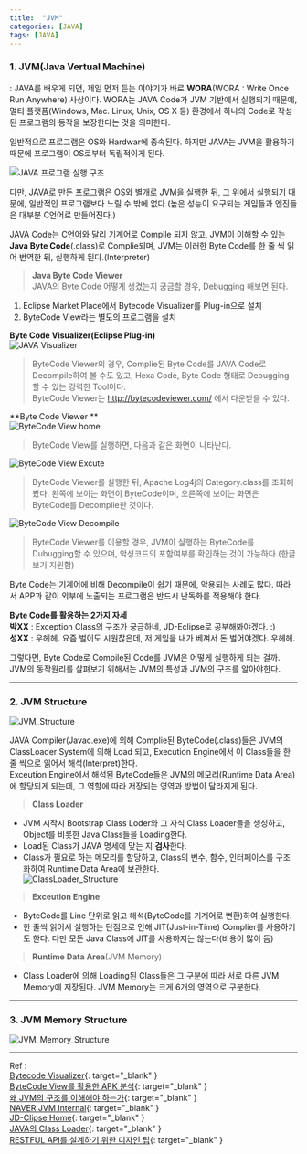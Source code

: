 ```yaml
---
title:  "JVM"
categories: [JAVA]
tags: [JAVA]
---
```


### 1. JVM(Java Vertual Machine)    

: JAVA를 배우게 되면, 제일 먼저 듣는 이야기가 바로 **WORA**(WORA : Write Once Run Anywhere) 사상이다. WORA는 JAVA Code가 JVM 기반에서 실행되기 때문에, 멀티 플랫폼(Windows, Mac. Linux, Unix, OS X 등) 환경에서 하나의 Code로 작성된 프로그램의 동작을 보장한다는 것을 의미한다.    

일반적으로 프로그램은 OS와 Hardwar에 종속된다. 하지만 JAVA는 JVM을 활용하기 때문에 프로그램이 OS로부터 독립적이게 된다.    

![JAVA 프로그램 실행 구조](https://parkmh04.github.io/images/JVM/JAVA_Excute_Structure.png)    

다만, JAVA로 만든 프로그램은 OS와 별개로 JVM을 실행한 뒤, 그 위에서 실행되기 때문에, 일반적인 프로그램보다 느릴 수 밖에 없다.(높은 성능이 요구되는 게임들과 엔진들은 대부분 C언어로 만들어진다.)    

JAVA Code는 C언어와 달리 기계어로 Compile 되지 않고, JVM이 이해할 수 있는 **Java Byte Code**(.class)로 Complie되며, JVM는 이러한 Byte Code를 한 줄 씩 읽어 번역한 뒤, 실행하게 된다.(Interpreter)  

> **Java Byte Code Viewer**  
JAVA의 Byte Code 어떻게 생겼는지 궁금할 경우, Debugging 해보면 된다.  
1) Eclipse Market Place에서 Bytecode Visualizer를 Plug-in으로 설치  
2) ByteCode View라는 별도의 프로그램을 설치  

**Byte Code Visualizer(Eclipse Plug-in)**  
![JAVA Visualizer](https://parkmh04.github.io/images/JVM/BytecodeVisualizer.png)    

> ByteCode Viewer의 경우, Complie된 Byte Code를 JAVA Code로 Decompile하여 볼 수도 있고, Hexa Code, Byte Code 형태로 Debugging 할 수 있는 강력한 Tool이다.  
ByteCode Viewer는 http://bytecodeviewer.com/ 에서 다운받을 수 있다.    

**Byte Code Viewer **  
![ByteCode View home](https://parkmh04.github.io/images/JVM/BytecodeViewer_home.png)    

> ByteCode View를 실행하면, 다음과 같은 화면이 나타난다.  

![ByteCode View Excute](https://parkmh04.github.io/images/JVM/BytecodeViewer_Excute.png)    

> ByteCode Viewer를 실행한 뒤, Apache Log4j의 Category.class를 조회해봤다.  왼쪽에 보이는 화면이 ByteCode이며, 오른쪽에 보이는 화면은 ByteCode를 Decomplie한 것이다.    

![ByteCode View Decompile](https://parkmh04.github.io/images/JVM/BytecodeViewer_Decompile.png)    

> ByteCode Viewer를 이용할 경우, JVM이 실행하는 ByteCode를 Dubugging할 수 있으며, 악성코드의 포함여부를 확인하는 것이 가능하다.(한글 보기 지원함)  

Byte Code는 기계어에 비해 Decompile이 쉽기 때문에, 악용되는 사례도 많다. 따라서 APP과 같이 외부에 노출되는 프로그램은 반드시 난독화를 적용해야 한다.    

**Byte Code를 활용하는 2가지 자세**    
**박XX** : Exception Class의 구조가 궁금하네, JD-Eclipse로 공부해봐야겠다. :)  
**성XX** : 우헤헤. 요즘 벌이도 시원찮은데, 저 게임을 내가 베껴서 돈 벌어야겠다. 우헤헤.    

그렇다면, Byte Code로 Compile된 Code를 JVM은 어떻게 실행하게 되는 걸까.  
JVM의 동작원리를 살펴보기 위해서는 JVM의 특성과 JVM의 구조를 알아야한다.    

---

### 2. JVM Structure    
![JVM_Structure](https://parkmh04.github.io/images/JVM/JVM_Structure.png)  

JAVA Compiler(Javac.exe)에 의해 Complie된 ByteCode(.class)들은 JVM의 ClassLoader System에 의해 Load 되고, Execution Engine에서 이 Class들을 한 줄 씩으로 읽어서 해석(Interpret)한다.  
Exceution Engine에서 해석된 ByteCode들은 JVM의 메모리(Runtime Data Area)에 할당되게 되는데, 그 역할에 따라 저장되는 영역과 방법이 달라지게 된다.

> **Class Loader**  
- JVM 시작시 Bootstrap Class Loder와 그 자식 Class Loader들을 생성하고, Object를 비롯한 Java Class들을 Loading한다. 
- Load된 Class가 JAVA 명세에 맞는 지 **검사**한다. 
- Class가 필요로 하는 메모리를 할당하고, Class의 변수, 함수, 인터페이스를 구조화하여 Runtime Data Area에 보관한다.    
![ClassLoader_Structure](https://parkmh04.github.io/images/JVM/ClassLoader_Structure.png)    

> **Exceution Engine**  
- ByteCode를 Line 단위로 읽고 해석(ByteCode를 기계어로 변환)하여 실행한다.  
- 한 줄씩 읽어서 실행하는 단점으로 인해 JIT(Just-in-Time) Complier를 사용하기도 한다. 다만 모든 Java Class에 JIT를 사용하지는 않는다(비용이 많이 듬)    

> **Runtime Data Area**(JVM Memory)  
- Class Loader에 의해 Loading된 Class들은 그 구분에 따라 서로 다른 JVM Memory에 저장된다. JVM Memory는 크게 6개의 영역으로 구분한다.

---

### 3. JVM Memory Structure    
![JVM_Memory_Structure](https://parkmh04.github.io/images/JVM/JVM_Memory_Structure.png)    

---

Ref :  
[Bytecode Visualizer](http://noentrypoint.blogspot.kr/2014/02/java-bytecode-debugging.html){: target="_blank" }    
[ByteCode View를 활용한 APK 분석](https://brunch.co.kr/@c4u/23){: target="_blank" }    
[왜 JVM의 구조를 이해해야 하는가](http://bitacademy.96.lt/wp/java/%EC%99%9C-jvm%EC%9D%98-%EA%B5%AC%EC%A1%B0%EB%A5%BC-%EC%9D%B4%ED%95%B4%ED%95%B4%EC%95%BC-%ED%95%98%EB%8A%94%EA%B0%80/){: target="_blank" }    
[NAVER JVM Internal](http://d2.naver.com/helloworld/1230){: target="_blank" }    
[JD-Clipse Home](http://jd.benow.ca/){: target="_blank" }    
[JAVA의 Class Loader](http://javacan.tistory.com/entry/1){: target="_blank" }    
[RESTFUL API를 설계하기 위한 디자인 팁](https://spoqa.github.io/2013/06/11/more-restful-interface.html){: target="_blank" }    

